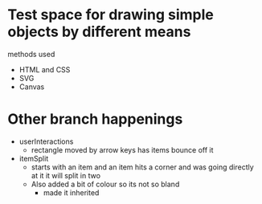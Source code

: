 # Test space for drawing simple objects by different means

methods used
* HTML and CSS
* SVG
* Canvas


# Other branch happenings
* userInteractions
    - rectangle moved by arrow keys has items bounce off it
* itemSplit
    - starts with an item and an item hits a corner and was going directly at it it will split in two
	- Also added a bit of colour so its not so bland
        - made it inherited
